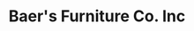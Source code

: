 ---
title: "Baer's Furniture Co. Inc"
url: /winter-garden/baers-furniture-co-inc/
shop: furniture
---